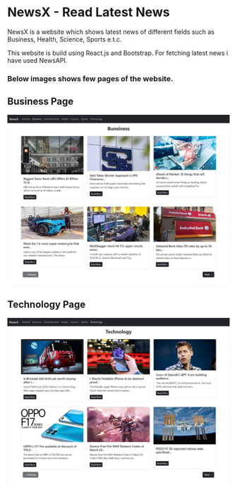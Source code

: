 # NewsX - Read Latest News

NewsX is a website which shows latest news of different fields such as Business, Health, Science, Sports e.t.c.

This website is build using React.js and Bootstrap.
For fetching latest news i have used NewsAPI.

### Below images shows few pages of the website.

## Business Page

![Buniness page](src/images/business.jpg)

## Technology Page

![Technology page](src/images/technology.jpg)

